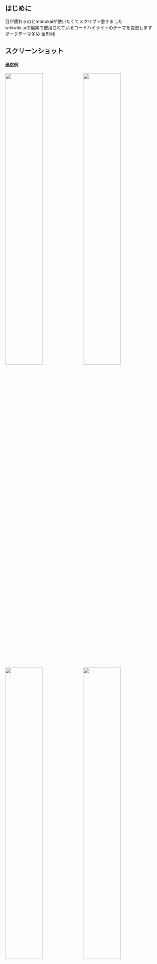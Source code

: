 ## はじめに
目が疲れるのとmonokaiが使いたくてスクリプト書きました  
wikiwiki.jpの編集で使用されているコードハイライトのテーマを変更します  
ダークテーマ多め 全65種  

## スクリーンショット
#### 適応例
<span>
<img src="https://user-images.githubusercontent.com/84770944/147560952-8a9f05d9-2824-4b2c-a119-ba45209907aa.png" style="width:49%;"> <img src="https://user-images.githubusercontent.com/84770944/147560945-47f67f3b-41a6-444c-9200-4b817bf88a03.png" style="width:49%;">
</span>
<span>
<img src="https://user-images.githubusercontent.com/84770944/147560915-25bc2e14-d2f6-4213-9a1f-913fc94bdcbe.png" style="width:49%;"> <img src="https://user-images.githubusercontent.com/84770944/147560896-9f756c92-2e44-4985-b0de-acc7ed7ec42f.png" style="width:49%;">
</span>

## インストール
1. ブラウザに合ったUserScriptを実行できる拡張機能を [Tampermonkey](https://www.tampermonkey.net/) 等からインストールする  
(Tampermonkey以外でも動くはずですが動作テストしてません)
2. [UserScript](https://github.com/AnonUsr-Dev/UserScripts/blob/main/NijiWiki/Custom_Editor_CSS/cec.user.js#raw-url) の [Raw] からインストール  
3. インストールする  
4. エディタページで自動実行されます  

大体[Wrap-style Switcher](https://github.com/AnonUsr-Dev/UserScripts/blob/main/NijiWiki/Wrap-style_Switcher/README.md#%E4%BD%BF%E3%81%84%E6%96%B9)の手順と同じなので分からなかったら参考にしてください

## プレビューとスタイルの変更  
![image](https://user-images.githubusercontent.com/84770944/147382296-848ee3d8-1fc8-4b0c-9b28-ce94ac065dab.png)  
### プレビュー  
- `DEBUG`を`true`にして保存することでテーマ切り替えのコンボボックスが表示されます  
  - `DEBUG`のまま使用するのはコンボボックスが邪魔なのであまりおすすめしません
- または [CodeMirror: Theme Demo](https://codemirror.net/demo/theme.html)  
### スタイルの変更  
- `DEFAULD_THEME_NO`の数値を変更して保存します  
- コンボボックスの表示名の頭の数値か配列中のコメントアウトの数値を使ってください  

## 動作テスト環境
- Chrome 最新版 (Official Build) (64 ビット)  
- Firefox 最新版 (64 ビット)  
- Microsoft Edge 最新版 (公式ビルド) (64 ビット)  
- Kinza 最新版 (64 ビット) // 制作環境  
- Tampermonkey v4.13  

## 更新履歴
- 2021/12/28 `3` update
  - DEBUGモード中にフォーム内要素がおかしくなるのを修正
  - version`2`の変更点を適応例の画像に反映
----
- 2021/12/25 `2` update
  - DEBUGモードを追加しました。DEBUGモード中のみテーマの切り替えが出来るようになります
  - プラグインだけ.cm-pluginで拡張定義してあるみたいなのでダークテーマ用の同系色を適応するようにしました
- 2021/12/24 `1` new
  - 初版公開
  - 自動アップデートに対応しました (要らない場合は`@updateURL`行を削除して保存してください)

